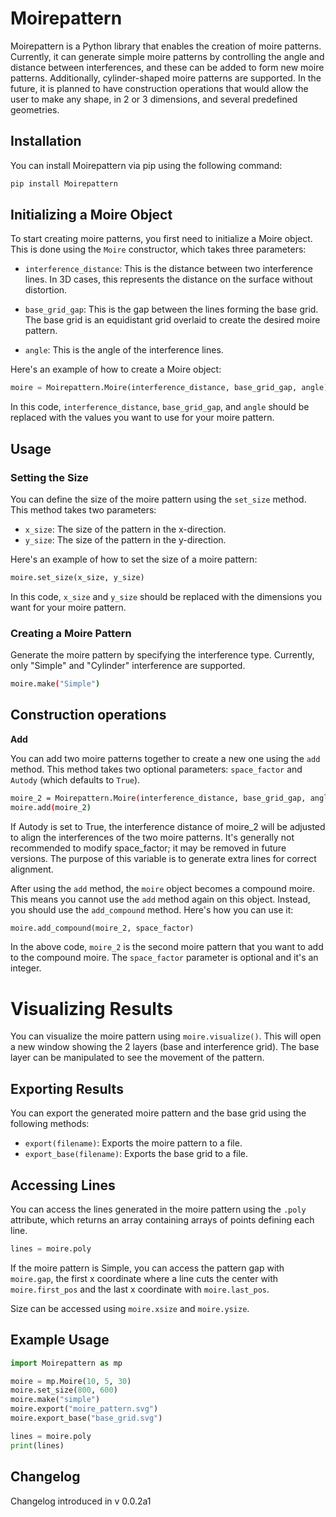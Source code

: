 # Moirepattern

Moirepattern is a Python library that enables the creation of moire patterns. Currently, it can generate simple moire patterns by controlling the angle and distance between interferences, and these can be added to form new moire patterns. Additionally, cylinder-shaped moire patterns are supported. In the future, it is planned to have construction operations that would allow the user to make any shape, in 2 or 3 dimensions, and several predefined geometries.

## Installation

You can install Moirepattern via pip using the following command:

```bash
pip install Moirepattern
```
## Initializing a Moire Object

To start creating moire patterns, you first need to initialize a Moire object. This is done using the `Moire` constructor, which takes three parameters:

- `interference_distance`: This is the distance between two interference lines. In 3D cases, this represents the distance on the surface without distortion.

- `base_grid_gap`: This is the gap between the lines forming the base grid. The base grid is an equidistant grid overlaid to create the desired moire pattern.

- `angle`: This is the angle of the interference lines.

Here's an example of how to create a Moire object:

```python
moire = Moirepattern.Moire(interference_distance, base_grid_gap, angle)
```
In this code, `interference_distance`, `base_grid_gap`, and `angle` should be replaced with the values you want to use for your moire pattern.

## Usage

### Setting the Size

You can define the size of the moire pattern using the `set_size` method. This method takes two parameters:

- `x_size`: The size of the pattern in the x-direction.
- `y_size`: The size of the pattern in the y-direction.

Here's an example of how to set the size of a moire pattern:

```python
moire.set_size(x_size, y_size)
```
In this code, `x_size` and `y_size` should be replaced with the dimensions you want for your moire pattern.

### Creating a Moire Pattern

Generate the moire pattern by specifying the interference type. Currently, only "Simple" and "Cylinder" interference are supported.

```bash
moire.make("Simple")
```
## Construction operations

**Add**

You can add two moire patterns together to create a new one using the `add` method. This method takes two optional parameters: `space_factor` and `Autody` (which defaults to `True`).

```bash
moire_2 = Moirepattern.Moire(interference_distance, base_grid_gap, angle)
moire.add(moire_2) 
```
If Autody is set to True, the interference distance of moire_2 will be adjusted to align the interferences of the two moire patterns. It's generally not recommended to modify space_factor; it may be removed in future versions. The purpose of this variable is to generate extra lines for correct alignment.

After using the `add` method, the `moire` object becomes a compound moire. This means you cannot use the `add` method again on this object. Instead, you should use the `add_compound` method. Here's how you can use it:

```python
moire.add_compound(moire_2, space_factor)
```

In the above code, `moire_2` is the second moire pattern that you want to add to the compound moire. The `space_factor` parameter is optional and it's an integer.

# Visualizing Results

You can visualize the moire pattern using `moire.visualize()`. This will open a new window showing the 2 layers (base and interference grid). The base layer can be manipulated to see the movement of the pattern.

## Exporting Results

You can export the generated moire pattern and the base grid using the following methods:

- `export(filename)`: Exports the moire pattern to a file.
- `export_base(filename)`: Exports the base grid to a file.

## Accessing Lines

You can access the lines generated in the moire pattern using the `.poly` attribute, which returns an array containing arrays of points defining each line.

```python
lines = moire.poly
```
If the moire pattern is Simple, you can access the pattern gap with `moire.gap`, the first x coordinate where a line cuts the center with `moire.first_pos` and the last x coordinate with `moire.last_pos`.

Size can be accessed using `moire.xsize` and `moire.ysize`.

## Example Usage

```python
import Moirepattern as mp

moire = mp.Moire(10, 5, 30)
moire.set_size(800, 600)
moire.make("simple")
moire.export("moire_pattern.svg")
moire.export_base("base_grid.svg")

lines = moire.poly
print(lines)
```
## Changelog

Changelog introduced in v 0.0.2a1
